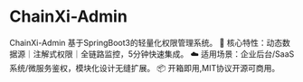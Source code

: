 # ChainXi-Admin
ChainXi-Admin 基于SpringBoot3的轻量化权限管理系统。 🚀 核心特性：动态数据源｜注解式权限｜全链路监控，5分钟快速集成。 ☁️ 适用场景：企业后台/SaaS系统/微服务鉴权，模块化设计无缝扩展。 📦 开箱即用,MIT协议开源可商用。
